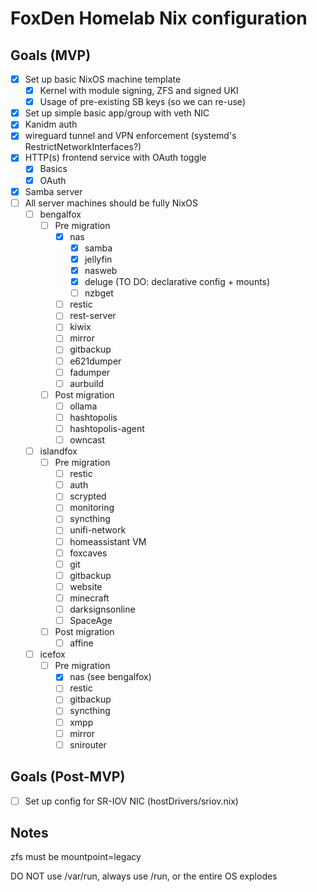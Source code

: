 # FoxDen Homelab Nix configuration

## Goals (MVP)

- [x] Set up basic NixOS machine template
	- [x] Kernel with module signing, ZFS and signed UKI
	- [x] Usage of pre-existing SB keys (so we can re-use)
- [x] Set up simple basic app/group with veth NIC
- [x] Kanidm auth
- [x] wireguard tunnel and VPN enforcement (systemd's RestrictNetworkInterfaces?)
- [x] HTTP(s) frontend service with OAuth toggle
	- [x] Basics
	- [x] OAuth
- [x] Samba server
- [ ] All server machines should be fully NixOS
	- [ ] bengalfox
		- [ ] Pre migration
			- [x] nas
				- [x] samba
				- [x] jellyfin
				- [x] nasweb
				- [x] deluge (TO DO: declarative config + mounts)
				- [ ] nzbget
			- [ ] restic
			- [ ] rest-server
			- [ ] kiwix
			- [ ] mirror
			- [ ] gitbackup
			- [ ] e621dumper
			- [ ] fadumper
			- [ ] aurbuild
		- [ ] Post migration
			- [ ] ollama
			- [ ] hashtopolis
			- [ ] hashtopolis-agent
			- [ ] owncast
	- [ ] islandfox
		- [ ] Pre migration
			- [ ] restic
			- [ ] auth
			- [ ] scrypted
			- [ ] monitoring
			- [ ] syncthing
			- [ ] unifi-network
			- [ ] homeassistant VM
			- [ ] foxcaves
			- [ ] git
			- [ ] gitbackup
			- [ ] website
			- [ ] minecraft
			- [ ] darksignsonline
			- [ ] SpaceAge
		- [ ] Post migration
			- [ ] affine
	- [ ] icefox
		- [ ] Pre migration
			- [x] nas (see bengalfox)
			- [ ] restic
			- [ ] gitbackup
			- [ ] syncthing
			- [ ] xmpp
			- [ ] mirror
			- [ ] snirouter

## Goals (Post-MVP)

- [ ] Set up config for SR-IOV NIC (hostDrivers/sriov.nix)

## Notes

zfs must be mountpoint=legacy

DO NOT use /var/run, always use /run, or the entire OS explodes

